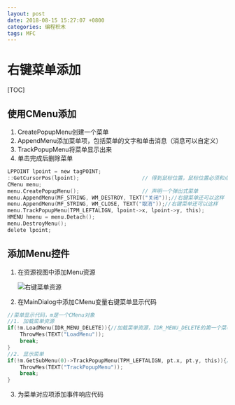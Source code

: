 ```yaml
---
layout: post
date: 2018-08-15 15:27:07 +0800
categories: 编程积木
tags: MFC
---
```


# 右键菜单添加
<!--more-->
[TOC]

## 使用CMenu添加

1. CreatePopupMenu创建一个菜单
2. AppendMenu添加菜单项，包括菜单的文字和单击消息（消息可以自定义）
3. TrackPopupMenu将菜单显示出来
4. 单击完成后删除菜单

```c
LPPOINT lpoint = new tagPOINT;
::GetCursorPos(lpoint);                    // 得到鼠标位置，鼠标位置必须和点击消息一起，否则鼠标位置不准确
CMenu menu;
menu.CreatePopupMenu();                    // 声明一个弹出式菜单
menu.AppendMenu(MF_STRING, WM_DESTROY, TEXT("关闭"));//右键菜单还可以这样
menu.AppendMenu(MF_STRING, WM_CLOSE, TEXT("取消"));//右键菜单还可以这样
menu.TrackPopupMenu(TPM_LEFTALIGN, lpoint->x, lpoint->y, this);
HMENU hmenu = menu.Detach();
menu.DestroyMenu();
delete lpoint;
```

## 添加Menu控件

1. 在资源视图中添加Menu资源

   ![右键菜单资源](https://raw.githubusercontent.com/chrishuppor/imgDepot/master/Snipaste_2018-08-15_20-35-50.PNG)

2. 在MainDialog中添加CMenu变量右键菜单显示代码

```c
//菜单显示代码，m是一个CMenu对象
//1. 加载菜单资源
if(!m.LoadMenu(IDR_MENU_DELETE)){//加载菜单资源，IDR_MENU_DELETE的第一个菜单需要有下一个菜单才能TrackPopupMenu
    ThrowMes(TEXT("LoadMenu"));
    break;
}
//2. 显示菜单
if(!m.GetSubMenu(0)->TrackPopupMenu(TPM_LEFTALIGN, pt.x, pt.y, this)){//显示菜单，这里的坐标是屏幕坐标
    ThrowMes(TEXT("TrackPopupMenu"));
    break;
}
```

3. 为菜单对应项添加事件响应代码

